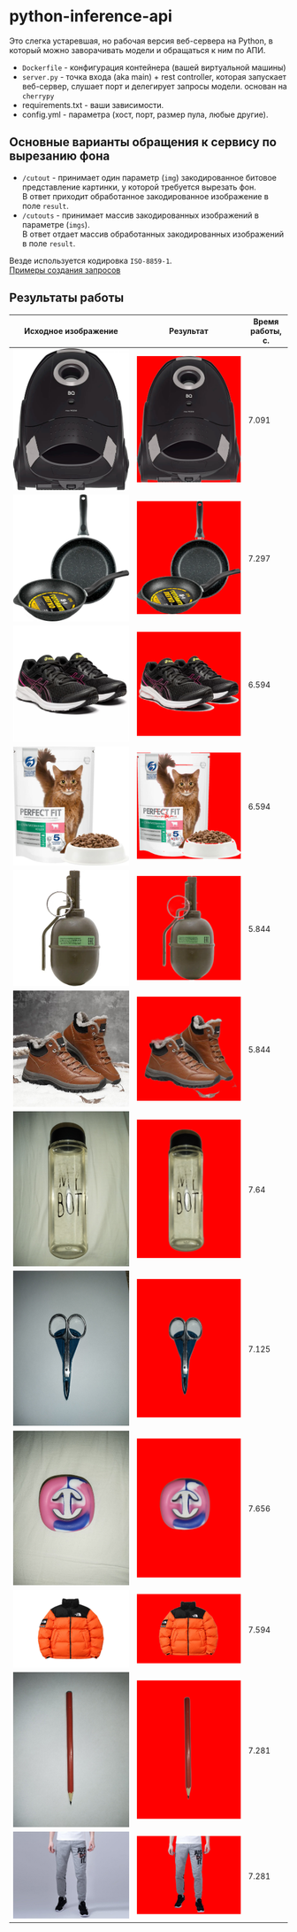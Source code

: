 # python-inference-api

Это слегка устаревшая, но рабочая версия веб-сервера на Python, в который можно заворачивать модели и обращаться к ним по  АПИ.

- `Dockerfile` - конфигурация контейнера (вашей виртуальной машины)
- `server.py` - точка входа (aka main) + rest controller, которая запускает веб-сервер, слушает порт и делегирует запросы модели. основан на `cherrypy`
- requirements.txt - ваши зависимости. 
- config.yml - параметра (хост, порт, размер пула, любые другие).

## Основные варианты обращения к сервису по вырезанию фона

- `/cutout` - принимает один параметр (`img`) закодированное битовое представление картинки, у которой требуется вырезать фон.<br/>
В ответ приходит обработанное закодированное изображение в поле `result`.<br/>
- `/cutouts` - принимает массив закодированных изображений в параметре (`imgs`).<br/>
В ответ отдает массив обработанных закодированных изображений в поле `result`.<br/>

Везде используется кодировка `ISO-8859-1`.<br/>
[Примеры создания запросов](tests/requests_test.py)

## Результаты работы

Исходное изображение | Результат | 	Время работы, с.
--- | --- | ---
![plot](examples/1.jpg) | ![plot](cutouts/cutout_1.png) | 7.091
![plot](examples/2.jpg) | ![plot](cutouts/cutout_2.png) | 7.297
![plot](examples/3.jpg) | ![plot](cutouts/cutout_3.png) | 6.594
![plot](examples/4.jpg) | ![plot](cutouts/cutout_4.png) | 6.594
![plot](examples/5.jpg) | ![plot](cutouts/cutout_5.png) | 5.844
![plot](examples/6.jpg) | ![plot](cutouts/cutout_6.png) | 5.844
![plot](examples/7.jpg) | ![plot](cutouts/cutout_7.png) | 7.64
![plot](examples/8.jpg) | ![plot](cutouts/cutout_8.png) | 7.125
![plot](examples/9.jpg) | ![plot](cutouts/cutout_9.png) | 7.656
![plot](examples/10.jpg) | ![plot](cutouts/cutout_10.png) | 7.594
![plot](examples/11.jpg) | ![plot](cutouts/cutout_11.png) | 7.281
![plot](examples/12.jpg) | ![plot](cutouts/cutout_12.png) | 7.281
